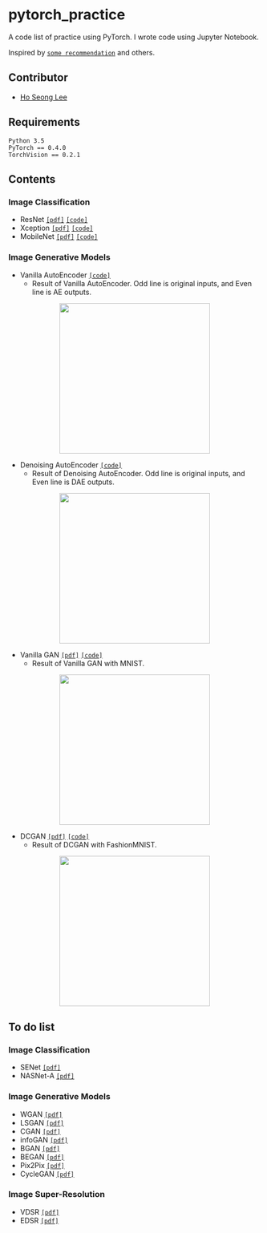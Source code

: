 # pytorch_practice
A code list of practice using PyTorch. I wrote code using Jupyter Notebook.

Inspired by [`some recommendation`](https://www.reddit.com/r/MachineLearning/comments/8vmuet/d_what_deep_learning_papers_should_i_implement_to/) and others.

## Contributor
* [Ho Seong Lee](https://github.com/hoya012)

## Requirements
```
Python 3.5
PyTorch == 0.4.0
TorchVision == 0.2.1
```

## Contents
### Image Classification
- ResNet [`[pdf]`](https://arxiv.org/abs/1704.06904) [`[code]`](https://github.com/hoya012/pytorch_practice/blob/master/Image_Classification/ResNet.ipynb)
- Xception [`[pdf]`](https://arxiv.org/abs/1610.02357) [`[code]`](https://github.com/hoya012/pytorch_practice/blob/master/Image_Classification/Xception.ipynb)
- MobileNet [`[pdf]`](https://arxiv.org/abs/1704.04861) [`[code]`](https://github.com/hoya012/pytorch_practice/blob/master/Image_Classification/MobileNet.ipynb)

### Image Generative Models
- Vanilla AutoEncoder  [`[code]`](https://github.com/hoya012/pytorch_practice/blob/master/Image_Generative_model/Vanilla_AE.ipynb)  
   - Result of Vanilla AutoEncoder. Odd line is original inputs, and Even line is AE outputs.  
   
<p align="center">
  <img width="300" src="/result_images/result_AE.png" "Result of Vanilla AutoEncoder. Odd line is original inputs, and Even line is AE outputs ">
</p>

- Denoising AutoEncoder [`[code]`](https://github.com/hoya012/pytorch_practice/blob/master/Image_Generative_model/Denoising_AE.ipynb)  
   - Result of Denoising AutoEncoder. Odd line is original inputs, and Even line is DAE outputs.  
   
<p align="center">
  <img width="300" src="/result_images/result_DAE.png" "Result of Denoising AutoEncoder. Odd line is original inputs, and Even line is DAE outputs ">
</p>


- Vanilla GAN [`[pdf]`](https://arxiv.org/abs/1406.2661) [`[code]`](https://github.com/hoya012/pytorch_practice/blob/master/Image_Generative_model/GAN.ipynb)
   - Result of Vanilla GAN with MNIST.  
   
<p align="center">
  <img width="300" src="/result_images/result_GAN.png" "Result of Vanilla GAN with MNIST ">
</p>

- DCGAN [`[pdf]`](https://arxiv.org/abs/1511.06434) [`[code]`](https://github.com/hoya012/pytorch_practice/blob/master/Image_Generative_model/DCGAN.ipynb)
   - Result of DCGAN with FashionMNIST.  
   
<p align="center">
  <img width="300" src="/result_images/result_DCGAN.png" "Result of DCGAN with FashionMNIST ">
</p>


## To do list
### Image Classification
- SENet [`[pdf]`](https://arxiv.org/abs/1709.01507)
- NASNet-A [`[pdf]`](https://arxiv.org/abs/1707.07012)

### Image Generative Models

- WGAN [`[pdf]`](https://arxiv.org/abs/1701.07875)
- LSGAN [`[pdf]`](https://arxiv.org/abs/1611.04076)
- CGAN [`[pdf]`](https://arxiv.org/abs/1411.1784)
- infoGAN [`[pdf]`](https://arxiv.org/abs/1606.03657)
- BGAN [`[pdf]`](https://arxiv.org/abs/1702.08431)
- BEGAN [`[pdf]`](https://arxiv.org/abs/1703.10717)
- Pix2Pix [`[pdf]`](https://arxiv.org/abs/1611.07004)
- CycleGAN [`[pdf]`](https://arxiv.org/abs/1703.10593)

### Image Super-Resolution
- VDSR [`[pdf]`](https://arxiv.org/abs/1511.04587) 
- EDSR [`[pdf]`](https://arxiv.org/abs/1707.02921) 
